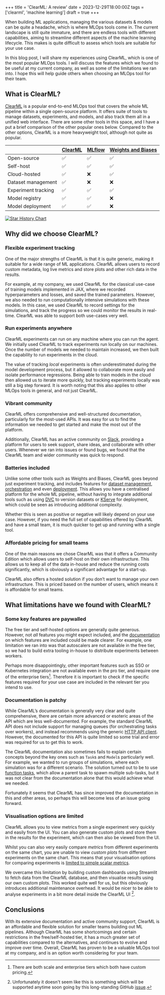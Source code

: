 +++
title = 'ClearML: A review'
date = 2023-12-29T18:00:00Z
tags = ['clearml', 'machine learning']
draft = true
+++

When building ML applications, managing the various datasets & models can be quite a headache, which is where MLOps tools come in. The current landscape is still quite immature, and there are endless tools with different capabilities, aiming to streamline different aspects of the machine learning lifecycle. This makes is quite difficult to assess which tools are suitable for your use case.

In this blog post, I will share my experiences using ClearML, which is one of the most popular MLOps tools. I will discuss the features which we found to be useful at my current company, as well as some of the limitations we ran into. I hope this will help guide others when choosing an MLOps tool for their team.

## What is ClearML?

[ClearML](http://clear.ml/) is a popular end-to-end MLOps tool that covers the whole ML pipeline within a single open-source platform. It offers suite of tools to manage datasets, experiments, and models, and also track them all in a unified web interface. There are some other tools in this space, and I have a put a brief comparison of the other popular ones below. Compared to the other options, ClearML is a more heavyweight tool, although not quite as popular.

|                     | [ClearML](http://clear.ml/) | [MLflow](https://mlflow.org/docs/latest/index.html) | [Weights and Biases](https://wandb.ai/) |
| ------------------- | --------------------------- | --------------------------------------------------- | --------------------------------------- |
| Open-source         | :white_check_mark:          | :white_check_mark:                                  | :white_check_mark:                      |
| Self-host           | :white_check_mark:          | :white_check_mark:                                  | :white_check_mark:                      |
| Cloud-hosted        | :white_check_mark:          | :x:                                                 | :white_check_mark:                      |
| Dataset management  | :white_check_mark:          | :x:                                                 | :x:                                     |
| Experiment tracking | :white_check_mark:          | :white_check_mark:                                  | :white_check_mark:                      |
| Model registry      | :white_check_mark:          | :white_check_mark:                                  | :x:                                     |
| Model deployment    | :white_check_mark:          | :white_check_mark:                                  | :x:                                     |

[![Star History Chart](https://api.star-history.com/svg?repos=allegroai/clearml,mlflow/mlflow,wandb/wandb&type=Date)](https://star-history.com/#allegroai/clearml&mlflow/mlflow&wandb/wandb&Date)

## Why did we choose ClearML?

### Flexible experiment tracking

One of the major strengths of ClearML is that it is quite generic, making it suitable for a wide range of ML applications. ClearML allows users to record custom metadata, log live metrics and store plots and other rich data in the results.

For example, at my company, we used ClearML for the classical use-case of training models implemented in JAX, where we recorded hyperparameters and losses, and saved the trained parameters. However, we also needed to run computationally intensive simulations with these models. In this case, we used ClearML to record settings for the simulations, and track the progress so we could monitor the results in real-time. ClearML was able to support both use-cases very well.

### Run experiments anywhere

ClearML experiments can run on any machine where you can run the agent. We initially used ClearML to track experiments run locally on our machines. Once the number of models we needed to maintain increased, we then built the capability to run experiments in the cloud.

The value of tracking _local_ experiments is often underestimated during the model development process, but it allowed to collaborate more easily and isolate performance regressions. Being able to train models in the cloud then allowed us to iterate more quickly, but tracking experiments locally was still a big step forward. It is worth noting that this also applies to other MLOps tools in general, and not just ClearML.

### Vibrant community

ClearML offers comprehensive and well-structured documentation, particularly for the most-used APIs. It was easy for us to find the information we needed to get started and make the most out of the platform.

Additionally, ClearML has an active community on [Slack](https://clear.ml/community), providing a platform for users to seek support, share ideas, and collaborate with other users. Whenever we ran into issues or found bugs, we found that the ClearML team and wider community was quick to respond.

### Batteries included

Unlike some other tools such as Weights and Biases, ClearML goes beyond just experiment tracking, and includes features for [dataset management](https://clear.ml/docs/latest/docs/clearml_data/), [orchestration](https://clear.ml/docs/latest/docs/pipelines/) and even [deployment](https://clear.ml/docs/latest/docs/clearml_serving/). This allows you have a centralised platform for the whole ML pipeline, without having to integrate additional tools such as using [DVC](https://dvc.org/) to version datasets or [KServe](https://kserve.github.io/website/latest/) for deployment, which could be seen as introducing additional complexity.

Whether this is seen as positive or negative will likely depend on your use case. However, if you need the full set of capabilities offered by ClearML and have a small team, it is much quicker to get up and running with a single tool.

### Affordable pricing for small teams

One of the main reasons we chose ClearML was that it offers a Community Edition which allows users to self-host on their own infrastructure. This allows us to keep all of the data in-house and reduce the running costs significantly, which is obviously a significant advantage for a start-up.

ClearML also offers a hosted solution if you don’t want to manage your own infrastructure. This is priced based on the number of users, which means it is affordable for small teams.

## What limitations have we found with ClearML?

### Some key features are paywalled

The free tier and self-hosted options are generally quite generous. However, not _all_ features you might expect included, and the [documentation](https://clear.ml/pricing) on which features are included could be made clearer. For example, one limitation we ran into was that autoscalers are not available in the free tier, so we had to build extra tooling in-house to distribute experiments between workers.

Perhaps more disappointingly, other important features such as SSO or Kubernetes integration are not available even in the pro tier, and require one of the enterprise tiers[^1]. Therefore it is important to check if the specific features required for your use case are included in the relevant tier you intend to use.

[^1]: There are both scale and enterprise tiers which both have custom pricing.

### Documentation is patchy

While ClearML’s documentation is generally very clear and quite comprehensive, there are certain more advanced or esoteric areas of the API which are less well-documented. For example, the standard ClearML API does not include support for managing queues (for orchestrating tasks over workers), and instead recommends using the generic [HTTP API client](https://clear.ml/docs/latest/docs/clearml_sdk/apiclient_sdk/). However, the documented for this API is quite limited so some trial and error was required for us to get this to work.

The ClearML documentation also sometimes fails to explain certain concepts beyond the key ones such as `Task`s and `Model`s particularly well. For example, we wanted to run groups of simulations, where each simulation was for a different scenario. The solution turned out to be to use [function tasks](https://clear.ml/docs/latest/docs/references/sdk/task#create_function_task), which allow a parent task to spawn multiple sub-tasks, but it was not clear from the documentation alone that this would achieve what we needed.

Fortunately it seems that ClearML has since improved the documentation in this and other areas, so perhaps this will become less of an issue going forward.

### Visualisation options are limited

ClearML allows you to view metrics from a single experiment very quickly and easily from the UI. You can also generate custom plots and store them in the results for the experiment, which can then also be viewed from the UI.

Whilst you can also very easily compare _metrics_ from different experiments on the same chart, you are unable to view _custom plots_ from different experiments on the same chart. This means that your visualisation options for comparing experiments is [limited to simple scalar metrics](https://clear.ml/docs/latest/docs/webapp/webapp_exp_comparing).

We overcame this limitation by building custom dashboards using Streamlit to fetch data from the ClearML database, and then visualise results using our own custom plots. This worked quite well for us, but this obviously introduces additional maintenance overhead. It would be nicer to be able to analyse experiments in a bit more detail inside the ClearML UI [^2].

[^2]: Unfortunately it doesn't seem like this is something which will be supported anytime soon going by this long-standing GitHub [issue](https://github.com/allegroai/clearml/issues/81).

## Conclusions

With its extensive documentation and active community support, ClearML is an affordable and flexible solution for smaller teams building out ML pipelines. Although ClearML has some shortcomings and certain restrictions in the free/self-hosted tier, it has a much greater set of capabilities compared to the alternatives, and continues to evolve and improve over time. Overall, ClearML has proven to be a valuable MLOps tool at my company, and is an option worth considering for your team.
